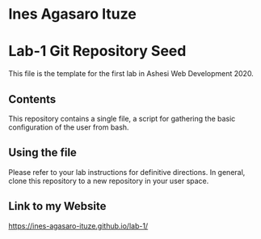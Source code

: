 # Ines Agasaro Ituze 

# Lab-1 Git Repository Seed

This file is the template for the first lab in Ashesi Web Development 2020.

## Contents

This repository contains a single file, a script for gathering the basic configuration of the user from bash.

## Using the file

Please refer to your lab instructions for definitive directions. In general, clone this repository to a new repository in your user space.

## Link to my Website
https://ines-agasaro-ituze.github.io/lab-1/
